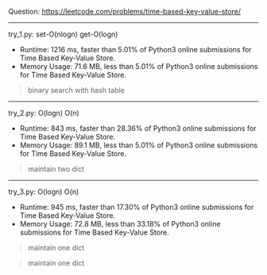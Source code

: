 Question: https://leetcode.com/problems/time-based-key-value-store/

---

try_1.py: set-O(nlogn)  get-O(logn)

* Runtime: 1216 ms, faster than 5.01% of Python3 online submissions for Time Based Key-Value Store.
* Memory Usage: 71.6 MB, less than 5.01% of Python3 online submissions for Time Based Key-Value Store.

> binary search with hash table

---

try_2.py: O(logn) O(n)

* Runtime: 843 ms, faster than 28.36% of Python3 online submissions for Time Based Key-Value Store.
* Memory Usage: 89.1 MB, less than 5.01% of Python3 online submissions for Time Based Key-Value Store.

> maintain two dict

---

try_3.py: O(logn) O(n)

* Runtime: 945 ms, faster than 17.30% of Python3 online submissions for Time Based Key-Value Store.
* Memory Usage: 72.8 MB, less than 33.18% of Python3 online submissions for Time Based Key-Value Store.

> maintain one dict

> maintain one dict
